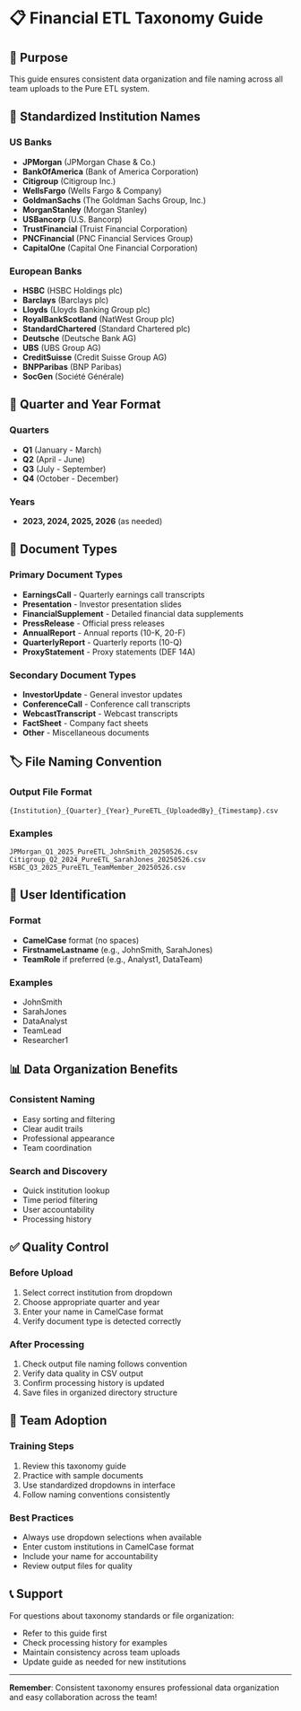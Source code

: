 # 📋 Financial ETL Taxonomy Guide

## 🎯 Purpose
This guide ensures consistent data organization and file naming across all team uploads to the Pure ETL system.

## 🏦 Standardized Institution Names

### US Banks
- **JPMorgan** (JPMorgan Chase & Co.)
- **BankOfAmerica** (Bank of America Corporation)
- **Citigroup** (Citigroup Inc.)
- **WellsFargo** (Wells Fargo & Company)
- **GoldmanSachs** (The Goldman Sachs Group, Inc.)
- **MorganStanley** (Morgan Stanley)
- **USBancorp** (U.S. Bancorp)
- **TrustFinancial** (Truist Financial Corporation)
- **PNCFinancial** (PNC Financial Services Group)
- **CapitalOne** (Capital One Financial Corporation)

### European Banks
- **HSBC** (HSBC Holdings plc)
- **Barclays** (Barclays plc)
- **Lloyds** (Lloyds Banking Group plc)
- **RoyalBankScotland** (NatWest Group plc)
- **StandardChartered** (Standard Chartered plc)
- **Deutsche** (Deutsche Bank AG)
- **UBS** (UBS Group AG)
- **CreditSuisse** (Credit Suisse Group AG)
- **BNPParibas** (BNP Paribas)
- **SocGen** (Société Générale)

## 📅 Quarter and Year Format

### Quarters
- **Q1** (January - March)
- **Q2** (April - June)
- **Q3** (July - September)
- **Q4** (October - December)

### Years
- **2023, 2024, 2025, 2026** (as needed)

## 📄 Document Types

### Primary Document Types
- **EarningsCall** - Quarterly earnings call transcripts
- **Presentation** - Investor presentation slides
- **FinancialSupplement** - Detailed financial data supplements
- **PressRelease** - Official press releases
- **AnnualReport** - Annual reports (10-K, 20-F)
- **QuarterlyReport** - Quarterly reports (10-Q)
- **ProxyStatement** - Proxy statements (DEF 14A)

### Secondary Document Types
- **InvestorUpdate** - General investor updates
- **ConferenceCall** - Conference call transcripts
- **WebcastTranscript** - Webcast transcripts
- **FactSheet** - Company fact sheets
- **Other** - Miscellaneous documents

## 🏷️ File Naming Convention

### Output File Format
```
{Institution}_{Quarter}_{Year}_PureETL_{UploadedBy}_{Timestamp}.csv
```

### Examples
```
JPMorgan_Q1_2025_PureETL_JohnSmith_20250526.csv
Citigroup_Q2_2024_PureETL_SarahJones_20250526.csv
HSBC_Q3_2025_PureETL_TeamMember_20250526.csv
```

## 👤 User Identification

### Format
- **CamelCase** format (no spaces)
- **FirstnameLastname** (e.g., JohnSmith, SarahJones)
- **TeamRole** if preferred (e.g., Analyst1, DataTeam)

### Examples
- JohnSmith
- SarahJones
- DataAnalyst
- TeamLead
- Researcher1

## 📊 Data Organization Benefits

### Consistent Naming
- Easy sorting and filtering
- Clear audit trails
- Professional appearance
- Team coordination

### Search and Discovery
- Quick institution lookup
- Time period filtering
- User accountability
- Processing history

## ✅ Quality Control

### Before Upload
1. Select correct institution from dropdown
2. Choose appropriate quarter and year
3. Enter your name in CamelCase format
4. Verify document type is detected correctly

### After Processing
1. Check output file naming follows convention
2. Verify data quality in CSV output
3. Confirm processing history is updated
4. Save files in organized directory structure

## 🚀 Team Adoption

### Training Steps
1. Review this taxonomy guide
2. Practice with sample documents
3. Use standardized dropdowns in interface
4. Follow naming conventions consistently

### Best Practices
- Always use dropdown selections when available
- Enter custom institutions in CamelCase format
- Include your name for accountability
- Review output files for quality

## 📞 Support

For questions about taxonomy standards or file organization:
- Refer to this guide first
- Check processing history for examples
- Maintain consistency across team uploads
- Update guide as needed for new institutions

---

**Remember**: Consistent taxonomy ensures professional data organization and easy collaboration across the team!